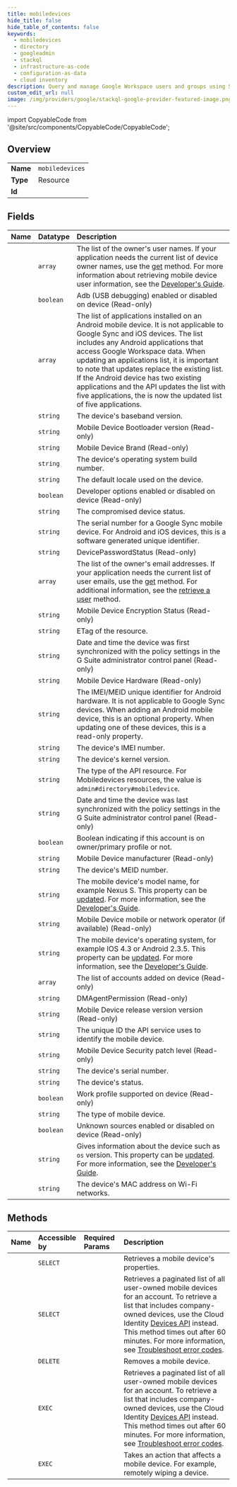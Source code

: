 ```yaml
---
title: mobiledevices
hide_title: false
hide_table_of_contents: false
keywords:
  - mobiledevices
  - directory
  - googleadmin    
  - stackql
  - infrastructure-as-code
  - configuration-as-data
  - cloud inventory
description: Query and manage Google Workspace users and groups using SQL.
custom_edit_url: null
image: /img/providers/google/stackql-google-provider-featured-image.png
---
```


import CopyableCode from '@site/src/components/CopyableCode/CopyableCode';




## Overview
<table><tbody>
<tr><td><b>Name</b></td><td><code>mobiledevices</code></td></tr>
<tr><td><b>Type</b></td><td>Resource</td></tr>
<tr><td><b>Id</b></td><td><CopyableCode code="googleadmin.directory.mobiledevices" /></td></tr>
</tbody></table>

## Fields
| Name | Datatype | Description |
|:-----|:---------|:------------|
| <CopyableCode code="name" /> | `array` | The list of the owner's user names. If your application needs the current list of device owner names, use the [get](/admin-sdk/directory/v1/reference/mobiledevices/get.html) method. For more information about retrieving mobile device user information, see the [Developer's Guide](/admin-sdk/directory/v1/guides/manage-users#get_user). |
| <CopyableCode code="adbStatus" /> | `boolean` | Adb (USB debugging) enabled or disabled on device (Read-only) |
| <CopyableCode code="applications" /> | `array` | The list of applications installed on an Android mobile device. It is not applicable to Google Sync and iOS devices. The list includes any Android applications that access Google Workspace data. When updating an applications list, it is important to note that updates replace the existing list. If the Android device has two existing applications and the API updates the list with five applications, the is now the updated list of five applications. |
| <CopyableCode code="basebandVersion" /> | `string` | The device's baseband version. |
| <CopyableCode code="bootloaderVersion" /> | `string` | Mobile Device Bootloader version (Read-only) |
| <CopyableCode code="brand" /> | `string` | Mobile Device Brand (Read-only) |
| <CopyableCode code="buildNumber" /> | `string` | The device's operating system build number. |
| <CopyableCode code="defaultLanguage" /> | `string` | The default locale used on the device. |
| <CopyableCode code="developerOptionsStatus" /> | `boolean` | Developer options enabled or disabled on device (Read-only) |
| <CopyableCode code="deviceCompromisedStatus" /> | `string` | The compromised device status. |
| <CopyableCode code="deviceId" /> | `string` | The serial number for a Google Sync mobile device. For Android and iOS devices, this is a software generated unique identifier. |
| <CopyableCode code="devicePasswordStatus" /> | `string` | DevicePasswordStatus (Read-only) |
| <CopyableCode code="email" /> | `array` | The list of the owner's email addresses. If your application needs the current list of user emails, use the [get](/admin-sdk/directory/v1/reference/mobiledevices/get.html) method. For additional information, see the [retrieve a user](/admin-sdk/directory/v1/guides/manage-users#get_user) method. |
| <CopyableCode code="encryptionStatus" /> | `string` | Mobile Device Encryption Status (Read-only) |
| <CopyableCode code="etag" /> | `string` | ETag of the resource. |
| <CopyableCode code="firstSync" /> | `string` | Date and time the device was first synchronized with the policy settings in the G Suite administrator control panel (Read-only) |
| <CopyableCode code="hardware" /> | `string` | Mobile Device Hardware (Read-only) |
| <CopyableCode code="hardwareId" /> | `string` | The IMEI/MEID unique identifier for Android hardware. It is not applicable to Google Sync devices. When adding an Android mobile device, this is an optional property. When updating one of these devices, this is a read-only property. |
| <CopyableCode code="imei" /> | `string` | The device's IMEI number. |
| <CopyableCode code="kernelVersion" /> | `string` | The device's kernel version. |
| <CopyableCode code="kind" /> | `string` | The type of the API resource. For Mobiledevices resources, the value is `admin#directory#mobiledevice`. |
| <CopyableCode code="lastSync" /> | `string` | Date and time the device was last synchronized with the policy settings in the G Suite administrator control panel (Read-only) |
| <CopyableCode code="managedAccountIsOnOwnerProfile" /> | `boolean` | Boolean indicating if this account is on owner/primary profile or not. |
| <CopyableCode code="manufacturer" /> | `string` | Mobile Device manufacturer (Read-only) |
| <CopyableCode code="meid" /> | `string` | The device's MEID number. |
| <CopyableCode code="model" /> | `string` | The mobile device's model name, for example Nexus S. This property can be [updated](/admin-sdk/directory/v1/reference/mobiledevices/update.html). For more information, see the [Developer's Guide](/admin-sdk/directory/v1/guides/manage-mobile=devices#update_mobile_device). |
| <CopyableCode code="networkOperator" /> | `string` | Mobile Device mobile or network operator (if available) (Read-only) |
| <CopyableCode code="os" /> | `string` | The mobile device's operating system, for example IOS 4.3 or Android 2.3.5. This property can be [updated](/admin-sdk/directory/v1/reference/mobiledevices/update.html). For more information, see the [Developer's Guide](/admin-sdk/directory/v1/guides/manage-mobile-devices#update_mobile_device). |
| <CopyableCode code="otherAccountsInfo" /> | `array` | The list of accounts added on device (Read-only) |
| <CopyableCode code="privilege" /> | `string` | DMAgentPermission (Read-only) |
| <CopyableCode code="releaseVersion" /> | `string` | Mobile Device release version version (Read-only) |
| <CopyableCode code="resourceId" /> | `string` | The unique ID the API service uses to identify the mobile device. |
| <CopyableCode code="securityPatchLevel" /> | `string` | Mobile Device Security patch level (Read-only) |
| <CopyableCode code="serialNumber" /> | `string` | The device's serial number. |
| <CopyableCode code="status" /> | `string` | The device's status. |
| <CopyableCode code="supportsWorkProfile" /> | `boolean` | Work profile supported on device (Read-only) |
| <CopyableCode code="type" /> | `string` | The type of mobile device. |
| <CopyableCode code="unknownSourcesStatus" /> | `boolean` | Unknown sources enabled or disabled on device (Read-only) |
| <CopyableCode code="userAgent" /> | `string` | Gives information about the device such as `os` version. This property can be [updated](/admin-sdk/directory/v1/reference/mobiledevices/update.html). For more information, see the [Developer's Guide](/admin-sdk/directory/v1/guides/manage-mobile-devices#update_mobile_device). |
| <CopyableCode code="wifiMacAddress" /> | `string` | The device's MAC address on Wi-Fi networks. |
## Methods
| Name | Accessible by | Required Params | Description |
|:-----|:--------------|:----------------|:------------|
| <CopyableCode code="get" /> | `SELECT` | <CopyableCode code="customerId, resourceId" /> | Retrieves a mobile device's properties. |
| <CopyableCode code="list" /> | `SELECT` | <CopyableCode code="customerId" /> | Retrieves a paginated list of all user-owned mobile devices for an account. To retrieve a list that includes company-owned devices, use the Cloud Identity [Devices API](https://cloud.google.com/identity/docs/concepts/overview-devices) instead. This method times out after 60 minutes. For more information, see [Troubleshoot error codes](https://developers.google.com/admin-sdk/directory/v1/guides/troubleshoot-error-codes). |
| <CopyableCode code="delete" /> | `DELETE` | <CopyableCode code="customerId, resourceId" /> | Removes a mobile device. |
| <CopyableCode code="_list" /> | `EXEC` | <CopyableCode code="customerId" /> | Retrieves a paginated list of all user-owned mobile devices for an account. To retrieve a list that includes company-owned devices, use the Cloud Identity [Devices API](https://cloud.google.com/identity/docs/concepts/overview-devices) instead. This method times out after 60 minutes. For more information, see [Troubleshoot error codes](https://developers.google.com/admin-sdk/directory/v1/guides/troubleshoot-error-codes). |
| <CopyableCode code="action" /> | `EXEC` | <CopyableCode code="customerId, resourceId" /> | Takes an action that affects a mobile device. For example, remotely wiping a device. |
